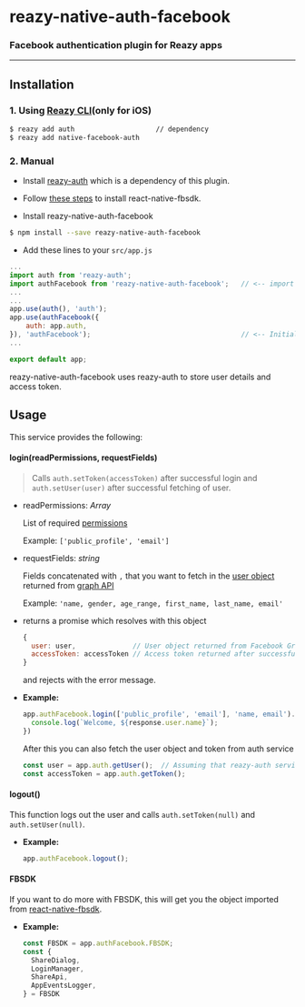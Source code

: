 # reazy-native-auth-facebook
### Facebook authentication plugin for Reazy apps

---

## Installation

### 1. Using [Reazy CLI](https://www.npmjs.com/package/reazy-cli)(only for iOS)

  ```sh
  $ reazy add auth                    // dependency
  $ reazy add native-facebook-auth
  ```

### 2. Manual

  - Install [reazy-auth](https://github.com/GeekyAnts/reazy-auth) which is a dependency of this plugin.

  - Follow [these steps](https://github.com/facebook/react-native-fbsdk) to install react-native-fbsdk.

  - Install reazy-native-auth-facebook
  ```sh
  $ npm install --save reazy-native-auth-facebook
  ```

  - Add these lines to your `src/app.js`
  ```js
  ...
  import auth from 'reazy-auth';
  import authFacebook from 'reazy-native-auth-facebook';   // <-- import the service
  ...
  ...
  app.use(auth(), 'auth');
  app.use(authFacebook({
      auth: app.auth,
  }), 'authFacebook');                                     // <-- Initialize the service
  ...

  export default app;
  ```

  reazy-native-auth-facebook uses reazy-auth to store user details and access token.

## Usage

This service provides the following:

#### login(readPermissions, requestFields)

> Calls `auth.setToken(accessToken)` after successful login and  `auth.setUser(user)` after successful fetching of user.

- readPermissions: *Array<string>*

  List of required [permissions](https://developers.facebook.com/docs/facebook-login/permissions/)

  Example: `['public_profile', 'email']`

- requestFields: *string*

  Fields concatenated with `,` that you want to fetch in the [user object](https://developers.facebook.com/docs/graph-api/reference/user) returned from [graph API](https://developers.facebook.com/docs/graph-api)

  Example: `'name, gender, age_range, first_name, last_name, email'`

- returns a promise which resolves with this object
  ```js
  {
    user: user,              // User object returned from Facebook Graph API
    accessToken: accessToken // Access token returned after successful login
  }
  ```
  and rejects with the error message.

- **Example:**
  ```js
  app.authFacebook.login(['public_profile', 'email'], 'name, email').then((response) => {
    console.log(`Welcome, ${response.user.name}`);
  })
  ```

  After this you can also fetch the user object and token from auth service
  ```js
  const user = app.auth.getUser();  // Assuming that reazy-auth service is registered with name 'auth'
  const accessToken = app.auth.getToken();
  ```

#### logout()

This function logs out the user and calls `auth.setToken(null)` and  `auth.setUser(null)`.

- **Example:**
  ```js
  app.authFacebook.logout();
  ```

#### FBSDK

If you want to do more with FBSDK, this will get you the object imported from [react-native-fbsdk](https://github.com/facebook/react-native-fbsdk).
- **Example:**
  ```js
  const FBSDK = app.authFacebook.FBSDK;
  const {
    ShareDialog,
    LoginManager,
    ShareApi,
    AppEventsLogger,
  } = FBSDK
  ```
